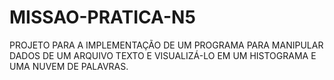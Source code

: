 # MISSAO-PRATICA-N5
PROJETO PARA A IMPLEMENTAÇÃO DE UM PROGRAMA PARA MANIPULAR DADOS DE UM ARQUIVO TEXTO E VISUALIZÁ-LO EM UM HISTOGRAMA E UMA NUVEM DE PALAVRAS.
